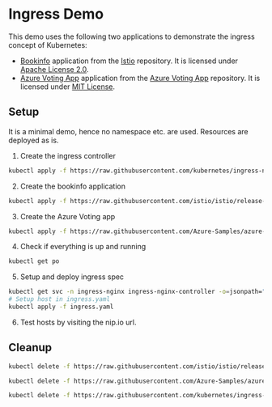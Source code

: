 # Ingress Demo

This demo uses the following two applications to demonstrate the ingress concept of Kubernetes:
- [Bookinfo](https://github.com/istio/istio/tree/release-1.15/samples/bookinfo/platform/kube) application from the [Istio](https://github.com/istio/istio/tree/master) repository. It is licensed under [Apache License 2.0](https://github.com/istio/istio/blob/master/LICENSE).
- [Azure Voting App](https://github.com/Azure-Samples/azure-voting-app-redis/blob/master/azure-vote-all-in-one-redis.yaml) application from the [Azure Voting App](https://github.com/Azure-Samples/azure-voting-app-redis) repository. It is licensed under [MIT License](https://github.com/Azure-Samples/azure-voting-app-redis/blob/master/LICENSE).

## Setup

It is a minimal demo, hence no namespace etc. are used. Resources are deployed as is.

1. Create the ingress controller
```bash
kubectl apply -f https://raw.githubusercontent.com/kubernetes/ingress-nginx/controller-v1.0.0/deploy/static/provider/cloud/deploy.yaml
```
2. Create the bookinfo application
```bash
kubectl apply -f https://raw.githubusercontent.com/istio/istio/release-1.15/samples/bookinfo/platform/kube/bookinfo.yaml
```
3. Create the Azure Voting app
```bash
kubectl apply -f https://raw.githubusercontent.com/Azure-Samples/azure-voting-app-redis/master/azure-vote-all-in-one-redis.yaml
```
4. Check if everything is up and running
```bash
kubectl get po
```
5. Setup and deploy ingress spec
```bash
kubectl get svc -n ingress-nginx ingress-nginx-controller -o=jsonpath="{.status.loadBalancer.ingress[0].ip}"
# Setup host in ingress.yaml
kubectl apply -f ingress.yaml
```
6. Test hosts by visiting the nip.io url.

## Cleanup

```bash
kubectl delete -f https://raw.githubusercontent.com/istio/istio/release-1.15/samples/bookinfo/platform/kube/bookinfo.yaml

kubectl delete -f https://raw.githubusercontent.com/Azure-Samples/azure-voting-app-redis/master/azure-vote-all-in-one-redis.yaml

kubectl delete -f https://raw.githubusercontent.com/kubernetes/ingress-nginx/controller-v1.0.0/deploy/static/provider/cloud/deploy.yaml

```